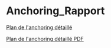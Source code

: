 ﻿# Anchoring_Rapport

[Plan de l'anchoring détaillé](Plan.md)

[Plan de l'anchoring détaillé PDF](Plan.pdf)

